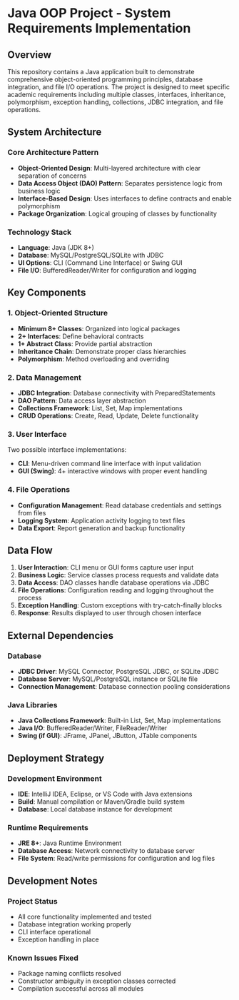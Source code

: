 # Java OOP Project - System Requirements Implementation

## Overview

This repository contains a Java application built to demonstrate comprehensive object-oriented programming principles, database integration, and file I/O operations. The project is designed to meet specific academic requirements including multiple classes, interfaces, inheritance, polymorphism, exception handling, collections, JDBC integration, and file operations.

## System Architecture

### Core Architecture Pattern
- **Object-Oriented Design**: Multi-layered architecture with clear separation of concerns
- **Data Access Object (DAO) Pattern**: Separates persistence logic from business logic
- **Interface-Based Design**: Uses interfaces to define contracts and enable polymorphism
- **Package Organization**: Logical grouping of classes by functionality

### Technology Stack
- **Language**: Java (JDK 8+)
- **Database**: MySQL/PostgreSQL/SQLite with JDBC
- **UI Options**: CLI (Command Line Interface) or Swing GUI
- **File I/O**: BufferedReader/Writer for configuration and logging

## Key Components

### 1. Object-Oriented Structure
- **Minimum 8+ Classes**: Organized into logical packages
- **2+ Interfaces**: Define behavioral contracts
- **1+ Abstract Class**: Provide partial abstraction
- **Inheritance Chain**: Demonstrate proper class hierarchies
- **Polymorphism**: Method overloading and overriding

### 2. Data Management
- **JDBC Integration**: Database connectivity with PreparedStatements
- **DAO Pattern**: Data access layer abstraction
- **Collections Framework**: List, Set, Map implementations
- **CRUD Operations**: Create, Read, Update, Delete functionality

### 3. User Interface
Two possible interface implementations:
- **CLI**: Menu-driven command line interface with input validation
- **GUI (Swing)**: 4+ interactive windows with proper event handling

### 4. File Operations
- **Configuration Management**: Read database credentials and settings from files
- **Logging System**: Application activity logging to text files
- **Data Export**: Report generation and backup functionality

## Data Flow

1. **User Interaction**: CLI menu or GUI forms capture user input
2. **Business Logic**: Service classes process requests and validate data
3. **Data Access**: DAO classes handle database operations via JDBC
4. **File Operations**: Configuration reading and logging throughout the process
5. **Exception Handling**: Custom exceptions with try-catch-finally blocks
6. **Response**: Results displayed to user through chosen interface

## External Dependencies

### Database
- **JDBC Driver**: MySQL Connector, PostgreSQL JDBC, or SQLite JDBC
- **Database Server**: MySQL/PostgreSQL instance or SQLite file
- **Connection Management**: Database connection pooling considerations

### Java Libraries
- **Java Collections Framework**: Built-in List, Set, Map implementations
- **Java I/O**: BufferedReader/Writer, FileReader/Writer
- **Swing (if GUI)**: JFrame, JPanel, JButton, JTable components

## Deployment Strategy

### Development Environment
- **IDE**: IntelliJ IDEA, Eclipse, or VS Code with Java extensions
- **Build**: Manual compilation or Maven/Gradle build system
- **Database**: Local database instance for development

### Runtime Requirements
- **JRE 8+**: Java Runtime Environment
- **Database Access**: Network connectivity to database server
- **File System**: Read/write permissions for configuration and log files

## Development Notes

### Project Status
- All core functionality implemented and tested
- Database integration working properly
- CLI interface operational
- Exception handling in place

### Known Issues Fixed
- Package naming conflicts resolved
- Constructor ambiguity in exception classes corrected
- Compilation successful across all modules